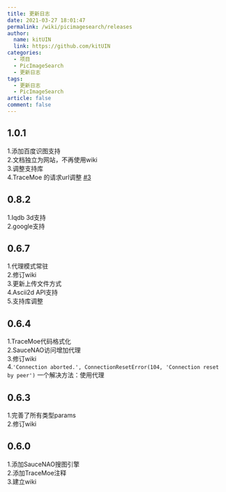 ```yaml
---
title: 更新日志
date: 2021-03-27 18:01:47
permalink: /wiki/picimagesearch/releases
author: 
  name: kitUIN
  link: https://github.com/kitUIN
categories: 
  - 项目
  - PicImageSearch
  - 更新日志
tags: 
  - 更新日志
  - PicImageSearch
article: false
comment: false
---
```


## 1.0.1
1.添加百度识图支持  
2.文档独立为网站，不再使用wiki  
3.调整支持库  
4.TraceMoe 的请求url调整 [#3](https://github.com/kitUIN/PicImageSearch/pull/3)

## 0.8.2
1.Iqdb 3d支持  
2.google支持  

## 0.6.7
1.代理模式常驻  
2.修订wiki  
3.更新上传文件方式  
4.Ascii2d API支持  
5.支持库调整

## 0.6.4
1.TraceMoe代码格式化  
2.SauceNAO访问增加代理  
3.修订wiki  
4.`'Connection aborted.', ConnectionResetError(104, 'Connection reset by peer')`
一个解决方法：使用代理  

## 0.6.3
1.完善了所有类型params  
2.修订wiki  

## 0.6.0
1.添加SauceNAO搜图引擎  
2.添加TraceMoe注释  
3.建立wiki  

